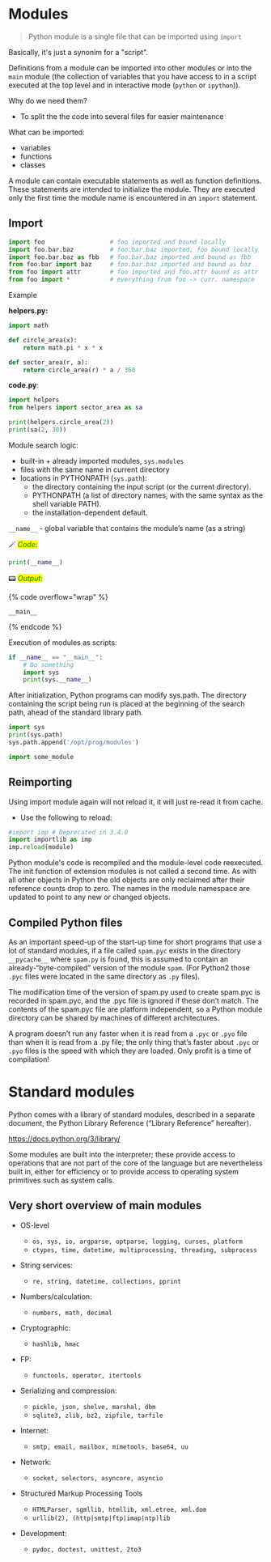 # Modules

> Python module is a single file that can be imported using `import`

Basically, it's just a synonim for a "script".

Definitions from a module can be imported into other modules or into the `main` module (the collection of variables that you have access to in a script executed at the top level and in interactive mode (`python` or `ipython`)).

Why do we need them?
* To split the the code into several files for easier maintenance

What can be imported:
* variables
* functions
* classes

A module can contain executable statements as well as function definitions. These statements are intended to initialize the module. They are executed only the first time the module name is encountered in an `import` statement.

## Import

```python
import foo                  # foo imported and bound locally
import foo.bar.baz          # foo.bar.baz imported, foo bound locally
import foo.bar.baz as fbb   # foo.bar.baz imported and bound as fbb
from foo.bar import baz     # foo.bar.baz imported and bound as baz
from foo import attr        # foo imported and foo.attr bound as attr
from foo import *           # everything from foo -> curr. namespace
```

Example

**helpers.py:**

```python
import math

def circle_area(x):
    return math.pi * x * x

def sector_area(r, a):
    return circle_area(r) * a / 360
```

**code.py**:

```python
import helpers
from helpers import sector_area as sa

print(helpers.circle_area(2))
print(sa(2, 30))
```

Module search logic:
* built-in + already imported modules, `sys.modules`
* files with the same name in current directory
* locations in PYTHONPATH (`sys.path`):
    * the directory containing the input script (or the current directory).
    * PYTHONPATH (a list of directory names, with the same syntax as the shell variable PATH). 
    * the installation-dependent default.

`__name__` - global variable that contains the module’s name (as a string)


🪄 _<mark style="color:green;">Code:</mark>_

```python
print(__name__)
```

📟 _<mark style="color:green;">Output:</mark>_

{% code overflow="wrap" %}
```
__main__
```
{% endcode %}



Execution of modules as scripts:

```python
if __name__ == "__main__":
    # Do something
    import sys
    print(sys.__name__)
```

After initialization, Python programs can modify sys.path. The directory containing the script being run is placed at the beginning of the search path, ahead of the standard library path.

```python
import sys
print(sys.path)
sys.path.append('/opt/prog/modules')

import some_module
```

## Reimporting

Using import module again will not reload it, it will just re-read it from cache.

* Use the following to reload:

```python
#import imp # Deprecated in 3.4.0
import importlib as imp
imp.reload(module)
```

Python module's code is recompiled and the module-level code reexecuted. The init function of extension modules is not called a second time. As with all other objects in Python the old objects are only reclaimed after their reference counts drop to
zero. The names in the module namespace are updated to point to any new or changed objects.

## Compiled Python files

As an important speed-up of the start-up time for short programs that use a lot of standard modules, if a file called `spam.pyc` exists in the directory `__pycache__` where `spam.py` is found, this is assumed to contain an already-“byte-compiled” version of the module `spam`. (For Python2 those `.pyc` files were located in the same directory as `.py` files).

The modification time of the version of spam.py used to create spam.pyc is recorded in spam.pyc, and the .pyc file is ignored if
these don’t match. The contents of the spam.pyc file are platform independent, so a Python module directory can be shared by machines of different architectures.

A program doesn’t run any faster when it is read from a `.pyc` or `.pyo` file than when it is read from a .py file; the only thing that’s faster about `.pyc` or `.pyo` files is the speed with which they are loaded. Only profit is a time of compilation!

# Standard modules

Python comes with a library of standard modules, described in a separate document, the Python Library Reference (“Library
Reference” hereafter). 

https://docs.python.org/3/library/

Some modules are built into the interpreter; these provide access to operations that are not part of the core of the language but are nevertheless built in, either for efficiency or to provide access to operating system primitives such as system calls.

## Very short overview of main modules

* OS-level
    * `os, sys, io, argparse, optparse, logging, curses, platform`
    * `ctypes, time, datetime, multiprocessing, threading, subprocess`
* String services:
    * `re, string, datetime, collections, pprint`
* Numbers/calculation:
    * `numbers, math, decimal`

* Cryptographic:
    * `hashlib, hmac`
* FP:
    * `functools, operator, itertools`
* Serializing and compression:
    * `pickle, json, shelve, marshal, dbm`
    * `sqlite3, zlib, bz2, zipfile, tarfile`

* Internet:
    * `smtp, email, mailbox, mimetools, base64, uu`
* Network:
    * `socket, selectors, asyncore, asyncio`
* Structured Markup Processing Tools
    * `HTMLParser, sgmllib, htmllib, xml.etree, xml.dom`
    * `urllib(2), (http|smtp|ftp|imap|ntp)lib`
* Development:
    * `pydoc, doctest, unittest, 2to3`